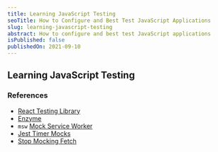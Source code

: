 ```yaml
---
title: Learning JavaScript Testing
seoTitle: How to Configure and Best Test JavaScript Applications
slug: learning-javascript-testing
abstract: How to configure and best test JavaScript applications
isPublished: false
publishedOn: 2021-09-10
---
```


## Learning JavaScript Testing

### References

- [React Testing Library](https://testing-library.com/docs/react-testing-library/intro)
- [Enzyme](https://enzymejs.github.io/enzyme/)
- `msw` [Mock Service Worker](https://www.npmjs.com/package/msw)
- [Jest Timer Mocks](https://jestjs.io/docs/timer-mocks)
- [Stop Mocking Fetch](https://kentcdodds.com/blog/stop-mocking-fetch)
